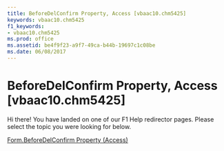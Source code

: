 ```yaml
---
title: BeforeDelConfirm Property, Access [vbaac10.chm5425]
keywords: vbaac10.chm5425
f1_keywords:
- vbaac10.chm5425
ms.prod: office
ms.assetid: be4f9f23-a9f7-49ca-b44b-19697c1c08be
ms.date: 06/08/2017
---
```



# BeforeDelConfirm Property, Access [vbaac10.chm5425]

Hi there! You have landed on one of our F1 Help redirector pages. Please select the topic you were looking for below.

[Form.BeforeDelConfirm Property (Access)](http://msdn.microsoft.com/library/8926afb1-5a86-eddd-5b3f-68abe83fb076%28Office.15%29.aspx)

